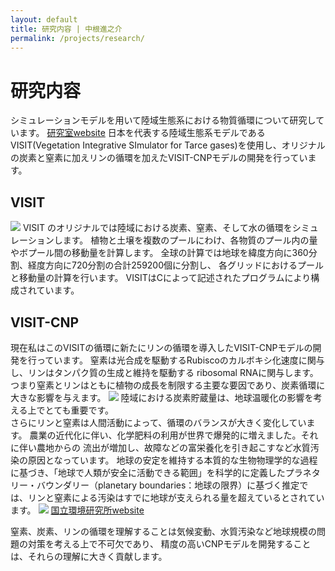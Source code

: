 ```yaml
---
layout: default
title: 研究内容 | 中根進之介
permalink: /projects/research/
---
```


# 研究内容

シミュレーションモデルを用いて陸域生態系における物質循環について研究しています。
[研究室website](https://terraecomod.wixsite.com/kato-lab-hokudai-j)
日本を代表する陸域生態系モデルであるVISIT(Vegetation Integrative SImulator for Tarce gases)を使用し、オリジナルの炭素と窒素に加えリンの循環を加えたVISIT-CNPモデルの開発を行っています。


## VISIT
<img class="img-fluid" src="/shin.nakane.achive/images/visit.png">
VISIT のオリジナルでは陸域における炭素、窒素、そして水の循環をシミュレーションします。
植物と土壌を複数のプールにわけ、各物質のプール内の量やボプール間の移動量を計算します。
全球の計算では地球を緯度方向に360分割、経度方向に720分割の合計259200個に分割し、
各グリッドにおけるプールと移動量の計算を行います。
VISITはCによって記述されたプログラムにより構成されています。

## VISIT-CNP
現在私はこのVISITの循環に新たにリンの循環を導入したVISIT-CNPモデルの開発を行っています。
窒素は光合成を駆動するRubiscoのカルボキシ化速度に関与し、リンはタンパク質の生成と維持を駆動する
ribosomal RNAに関与します。
つまり窒素とリンはともに植物の成長を制限する主要な要因であり、炭素循環に大きな影響を与えます。
<img class="img-fluid" src="/shin.nakane.achive/images/nplimitation.png">
陸域における炭素貯蔵量は、地球温暖化の影響を考える上でとても重要です。<br>
さらにリンと窒素は人間活動によって、循環のバランスが大きく変化しています。
農業の近代化に伴い、化学肥料の利用が世界で爆発的に増えました。それに伴い農地からの
流出が増加し、故障などの富栄養化を引き起こすなど水質汚染の原因となっています。
地球の安定を維持する本質的な生物物理学的な過程に基づき、「地球で人類が安全に活動できる範囲」を科学的に定義したプラネタリー・バウンダリー（planetary boundaries：地球の限界）に基づく推定では、リンと窒素による汚染はすでに地球が支えられる量を超えているとされています。
<img class="img-fluid" src="/shin.nakane.achive/images/planet.png">
[国立環境研究所website](https://cger.nies.go.jp/cgernews/202012/360002.html)

窒素、炭素、リンの循環を理解することは気候変動、水質汚染など地球規模の問題の対策を考える上で不可欠であり、
精度の高いCNPモデルを開発することは、それらの理解に大きく貢献します。